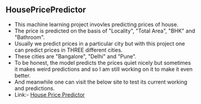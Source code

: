 ## HousePricePredictor
- This machine learning project invovles predicting prices of house.
- The price is predicted on the basis of "Locality", "Total Area", "BHK" and "Bathroom".
- Usually we predict prices in a particular city but with this project one can predict prices in THREE different cities.
- These cities are "Bangalore", "Delhi" and "Pune".
- To be honest, the model predicts the prices quiet nicely but sometimes it makes weird predictions and so I am still working on it to make it even better.
- And meanwhile one can visit the below site to test its current working and predictions. 
- Link:- [House Price Predictor](https://younus1.pythonanywhere.com/)
